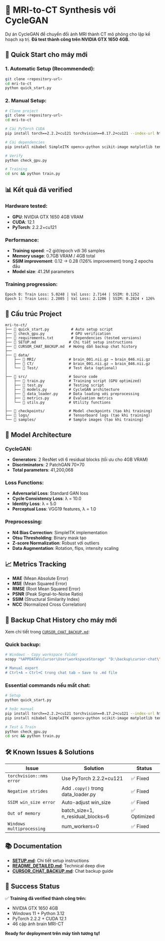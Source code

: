 # 🏥 MRI-to-CT Synthesis với CycleGAN

Dự án CycleGAN để chuyển đổi ảnh MRI thành CT mô phỏng cho lập kế hoạch xạ trị. **Đã test thành công trên NVIDIA GTX 1650 4GB.**

## 🚀 **Quick Start cho máy mới**

### **1. Automatic Setup (Recommended):**
```bash
git clone <repository-url>
cd mri-to-ct
python quick_start.py
```

### **2. Manual Setup:**
```bash
# Clone project
git clone <repository-url>
cd mri-to-ct

# Cài PyTorch CUDA
pip install torch==2.2.2+cu121 torchvision==0.17.2+cu121 --index-url https://download.pytorch.org/whl/cu121

# Cài dependencies  
pip install nibabel SimpleITK opencv-python scikit-image matplotlib tensorboard tqdm

# Verify
python check_gpu.py

# Training
cd src && python train.py
```

## 📊 **Kết quả đã verified**

### **Hardware tested:**
- **GPU**: NVIDIA GTX 1650 4GB VRAM
- **CUDA**: 12.1 
- **PyTorch**: 2.2.2+cu121

### **Performance:**
- **Training speed**: ~2 giờ/epoch với 36 samples
- **Memory usage**: 0.7GB VRAM / 4GB total  
- **SSIM improvement**: 0.12 → 0.28 (126% improvement) trong 2 epochs đầu
- **Model size**: 41.2M parameters

### **Training progression:**
```
Epoch 0: Train Loss: 5.0248 | Val Loss: 2.7144 | SSIM: 0.1252
Epoch 1: Train Loss: 2.2805 | Val Loss: 2.1206 | SSIM: 0.2824 ⬆️ 126%
```

## 📁 **Cấu trúc Project**

```
mri-to-ct/
├── 📄 quick_start.py          # Auto setup script
├── 📄 check_gpu.py            # GPU verification
├── 📄 requirements.txt        # Dependencies (tested versions)
├── 📄 SETUP.md               # Chi tiết setup instructions
├── 📄 CURSOR_CHAT_BACKUP.md  # Hướng dẫn backup chat history
├── 
├── 📁 data/
│   ├── 📁 MRI/               # brain_001.nii.gz → brain_046.nii.gz
│   ├── 📁 CT/                # brain_001.nii.gz → brain_046.nii.gz  
│   └── 📁 Test/              # Test data (optional)
│
├── 📁 src/                   # Source code
│   ├── 📄 train.py           # Training script (GPU optimized)
│   ├── 📄 test.py            # Testing script
│   ├── 📄 models.py          # CycleGAN architecture
│   ├── 📄 data_loader.py     # Data loading với preprocessing
│   ├── 📄 metrics.py         # Evaluation metrics
│   └── 📄 utils.py           # Utility functions
│
├── 📁 checkpoints/           # Model checkpoints (tạo khi training)
├── 📁 logs/                  # Tensorboard logs (tạo khi training)  
└── 📁 samples/               # Sample images (tạo khi training)
```

## 🎯 **Model Architecture**

### **CycleGAN:**
- **Generators**: 2 ResNet với 6 residual blocks (tối ưu cho 4GB VRAM)
- **Discriminators**: 2 PatchGAN 70×70
- **Total parameters**: 41,200,068

### **Loss Functions:**
- **Adversarial Loss**: Standard GAN loss
- **Cycle Consistency Loss**: λ = 10.0  
- **Identity Loss**: λ = 5.0
- **Perceptual Loss**: VGG19 features, λ = 1.0

### **Preprocessing:**
- **N4 Bias Correction**: SimpleITK implementation
- **Otsu Thresholding**: Binary mask tạo
- **Z-score Normalization**: Robust với outliers
- **Data Augmentation**: Rotation, flips, intensity scaling

## 📈 **Metrics Tracking**

- **MAE** (Mean Absolute Error)
- **MSE** (Mean Squared Error)  
- **RMSE** (Root Mean Squared Error)
- **PSNR** (Peak Signal-to-Noise Ratio)
- **SSIM** (Structural Similarity Index)
- **NCC** (Normalized Cross Correlation)

## 💾 **Backup Chat History cho máy mới**

Xem chi tiết trong [`CURSOR_CHAT_BACKUP.md`](CURSOR_CHAT_BACKUP.md):

### **Quick backup:**
```bash
# Windows - Copy workspace folder
xcopy "%APPDATA%\Cursor\User\workspaceStorage" "D:\backup\cursor-chat\" /E /I

# Manual export
# Ctrl+A → Ctrl+C trong chat tab → Save to .md file
```

### **Essential commands nếu mất chat:**
```bash
# Setup
python quick_start.py

# hoặc manual
pip install torch==2.2.2+cu121 torchvision==0.17.2+cu121 --index-url https://download.pytorch.org/whl/cu121
pip install nibabel SimpleITK opencv-python scikit-image matplotlib tensorboard tqdm

# Test & Train
python check_gpu.py
cd src && python train.py
```

## 🛠 **Known Issues & Solutions**

| Issue | Solution | Status |
|-------|----------|--------|
| `torchvision::nms error` | Use PyTorch 2.2.2+cu121 | ✅ Fixed |
| `Negative strides` | Add `.copy()` trong data_loader.py | ✅ Fixed |
| `SSIM win_size error` | Auto-adjust win_size | ✅ Fixed | 
| `Out of memory` | batch_size=1, n_residual_blocks=6 | ✅ Optimized |
| `Windows multiprocessing` | num_workers=0 | ✅ Fixed |

## 📚 **Documentation**

- **[SETUP.md](SETUP.md)**: Chi tiết setup instructions
- **[README_DETAILED.md](README_DETAILED.md)**: Technical deep dive
- **[CURSOR_CHAT_BACKUP.md](CURSOR_CHAT_BACKUP.md)**: Chat backup guide

## 🎉 **Success Status**

✅ **Training đã verified thành công trên:**
- NVIDIA GTX 1650 4GB
- Windows 11 + Python 3.12  
- PyTorch 2.2.2 + CUDA 12.1
- 46 cặp ảnh brain MRI-CT

**Ready for deployment trên máy tính tương tự!**